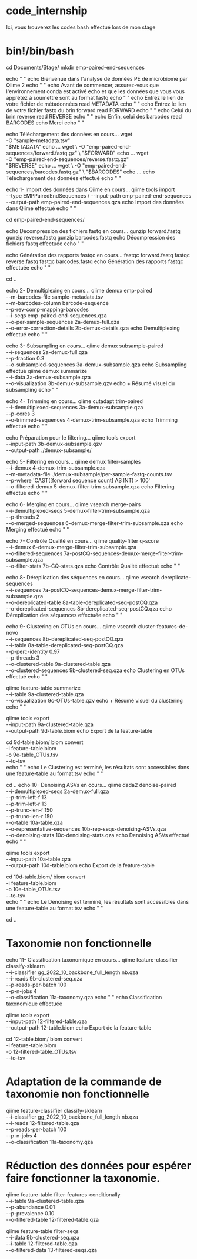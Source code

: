 # code_internship
Ici, vous trouverez les codes bash effectué lors de mon stage

# bin!/bin/bash

cd Documents/Stage/
mkdir emp-paired-end-sequences

echo " "
echo Bienvenue dans l\'analyse de données PE de microbiome par Qiime 2
echo " "
echo Avant de commencer, assurez-vous que l\'environnement conda est activé
echo et que les données que vous vous apprêtez à soumettre sont au format fastq
echo " "
echo Entrez le lien de votre fichier de métadonnées
read METADATA
echo " "
echo Entrez le lien de votre fichier fastq du brin forward
read FORWARD
echo " "
echo Celui du brin reverse
read REVERSE
echo " "
echo Enfin, celui des barcodes
read BARCODES
echo Merci
echo " "

echo Téléchargement des données en cours...
wget \
  -O "sample-metadata.tsv" \
  "$METADATA"
echo ...
wget \
  -O "emp-paired-end-sequences/forward.fastq.gz" \
  "$FORWARD"
echo ...
wget \
  -O "emp-paired-end-sequences/reverse.fastq.gz" \
  "$REVERSE"
echo ...
wget \
  -O "emp-paired-end-sequences/barcodes.fastq.gz" \
  "$BARCODES"
echo ...
echo Téléchargement des données effectué
echo " "

echo 1- Import des données dans Qiime en cours...
qiime tools import \
  --type EMPPairedEndSequences \ 
  --input-path emp-paired-end-sequences \
  --output-path emp-paired-end-sequences.qza
echo Import des données dans Qiime effectué
echo " "

cd emp-paired-end-sequences/

echo Décompression des fichiers fastq en cours...
gunzip forward.fastq
gunzip reverse.fastq
gunzip barcodes.fastq
echo Décompression des fichiers fastq effectuée
echo " "

echo Génération des rapports fastqc en cours...
fastqc forward.fastq
fastqc reverse.fastq
fastqc barcodes.fastq
echo Génération des rapports fastqc effectuée
echo " "

cd ..

echo 2- Demultiplexing en cours...
qiime demux emp-paired \
  --m-barcodes-file sample-metadata.tsv \
  --m-barcodes-column barcode-sequence \
  --p-rev-comp-mapping-barcodes \
  --i-seqs emp-paired-end-sequences.qza \
  --o-per-sample-sequences 2a-demux-full.qza \
  --o-error-correction-details 2b-demux-details.qza
echo Demultiplexing effectué
echo " "

echo 3- Subsampling en cours...
qiime demux subsample-paired \
  --i-sequences 2a-demux-full.qza \
  --p-fraction 0.3 \
  --o-subsampled-sequences 3a-demux-subsample.qza
echo Subsampling effectué
qiime demux summarize \
  --i-data 3a-demux-subsample.qza \
  --o-visualization 3b-demux-subsample.qzv 
echo + Résumé visuel du subsampling
echo " "

echo 4- Trimming en cours...
qiime cutadapt trim-paired \
  --i-demultiplexed-sequences 3a-demux-subsample.qza \
  --p-cores 3 \
  --o-trimmed-sequences 4-demux-trim-subsample.qza
echo Trimming effectué
echo " "

echo Préparation pour le filtering...
qiime tools export \
  --input-path 3b-demux-subsample.qzv \
  --output-path ./demux-subsample/

echo 5- Filtering en cours...
qiime demux filter-samples \
  --i-demux 4-demux-trim-subsample.qza \
  --m-metadata-file ./demux-subsample/per-sample-fastq-counts.tsv \
  --p-where 'CAST([forward sequence count] AS INT) > 100' \
  --o-filtered-demux 5-demux-filter-trim-subsample.qza
echo Filtering effectué 
echo " "

echo 6- Merging en cours...
qiime vsearch merge-pairs \
  --i-demultiplexed-seqs 5-demux-filter-trim-subsample.qza \
  --p-threads 2 \
  --o-merged-sequences 6-demux-merge-filter-trim-subsample.qza
echo Merging effectué 
echo " "

echo 7- Contrôle Qualité en cours...
qiime quality-filter q-score \
  --i-demux 6-demux-merge-filter-trim-subsample.qza \
  --o-filtered-sequences 7a-postCQ-sequences-demux-merge-filter-trim-subsample.qza \
  --o-filter-stats 7b-CQ-stats.qza
echo Contrôle Qualité effectué 
echo " "

echo 8- Déreplication des séquences en cours...
qiime vsearch dereplicate-sequences \
  --i-sequences 7a-postCQ-sequences-demux-merge-filter-trim-subsample.qza \
  --o-dereplicated-table 8a-table-dereplicated-seq-postCQ.qza \
  --o-dereplicated-sequences 8b-dereplicated-seq-postCQ.qza
echo Déreplication des séquences effectuée
echo " "

echo 9- Clustering en OTUs en cours...
qiime vsearch cluster-features-de-novo \
  --i-sequences 8b-dereplicated-seq-postCQ.qza \
  --i-table 8a-table-dereplicated-seq-postCQ.qza \
  --p-perc-identity 0.97 \
  --p-threads 3 \
  --o-clustered-table 9a-clustered-table.qza \
  --o-clustered-sequences 9b-clustered-seq.qza
echo Clustering en OTUs effectué
echo " "


qiime feature-table summarize \
  --i-table 9a-clustered-table.qza \
  --o-visualization 9c-OTUs-table.qzv 
echo + Résumé visuel du clustering
echo " "

qiime tools export \
  --input-path 9a-clustered-table.qza \
  --output-path 9d-table.biom
echo Export de la feature-table 

cd 9d-table.biom/ 
biom convert \
  -i feature-table.biom \
  -o 9e-table_OTUs.tsv \
  --to-tsv  
echo " "
echo Le Clustering est terminé, les résultats sont accessibles dans une feature-table au format.tsv 
echo " "

cd ..
echo 10- Denoising ASVs en cours...
qiime dada2 denoise-paired \
  --i-demultiplexed-seqs 2a-demux-full.qza \
  --p-trim-left-f 13 \
  --p-trim-left-r 13 \
  --p-trunc-len-f 150 \
  --p-trunc-len-r 150 \
  --o-table 10a-table.qza \
  --o-representative-sequences 10b-rep-seqs-denoising-ASVs.qza \
  --o-denoising-stats 10c-denoising-stats.qza
echo Denoising ASVs effectué 
echo " "


qiime tools export \
  --input-path 10a-table.qza \
  --output-path 10d-table.biom
echo Export de la feature-table 

cd 10d-table.biom/ 
biom convert \
  -i feature-table.biom \
  -o 10e-table_OTUs.tsv \
  --to-tsv  
echo " "
echo Le Denoising est terminé, les résultats sont accessibles dans une feature-table au format.tsv 
echo " "

cd ..
# Taxonomie non fonctionnelle
echo 11- Classification taxonomique en cours...
qiime feature-classifier classify-sklearn \
  --i-classifier gg_2022_10_backbone_full_length.nb.qza \
  --i-reads 9b-clustered-seq.qza \
  --p-reads-per-batch 100 \
  --p-n-jobs 4 \
  --o-classification 11a-taxonomy.qza
echo " " 
echo Classification taxonomique effectuée

    
qiime tools export \
  --input-path 12-filtered-table.qza \
  --output-path 12-table.biom
echo Export de la feature-table 


cd 12-table.biom/ 
biom convert \
  -i feature-table.biom \
  -o 12-filtered-table_OTUs.tsv \
  --to-tsv  
 
# Adaptation de la commande de taxonomie non fonctionnelle
qiime feature-classifier classify-sklearn \
  --i-classifier gg_2022_10_backbone_full_length.nb.qza \
  --i-reads 12-filtered-table.qza \
  --p-reads-per-batch 100 \
  --p-n-jobs 4 \
  --o-classification 11a-taxonomy.qza

# Réduction des données pour espérer faire fonctionner la taxonomie.

qiime feature-table filter-features-conditionally \
    --i-table 9a-clustered-table.qza \
    --p-abundance 0.01 \
    --p-prevalence 0.10 \
    --o-filtered-table 12-filtered-table.qza

qiime feature-table filter-seqs \
  --i-data 9b-clustered-seq.qza \
  --i-table 12-filtered-table.qza \
  --o-filtered-data 13-filtered-seqs.qza
  
  



